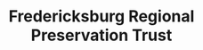 ---
layout: repo
title: "Fredericksburg Regional Preservation Trust"
id: 16597
permalink: repos/16597/
---